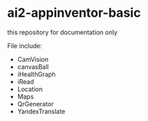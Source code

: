 # ai2-appinventor-basic

this repository for documentation only

File include:
- CamVision
- canvasBall
- iHealthGraph
- iRead
- Location
- Maps
- QrGenerator
- YandexTranslate
